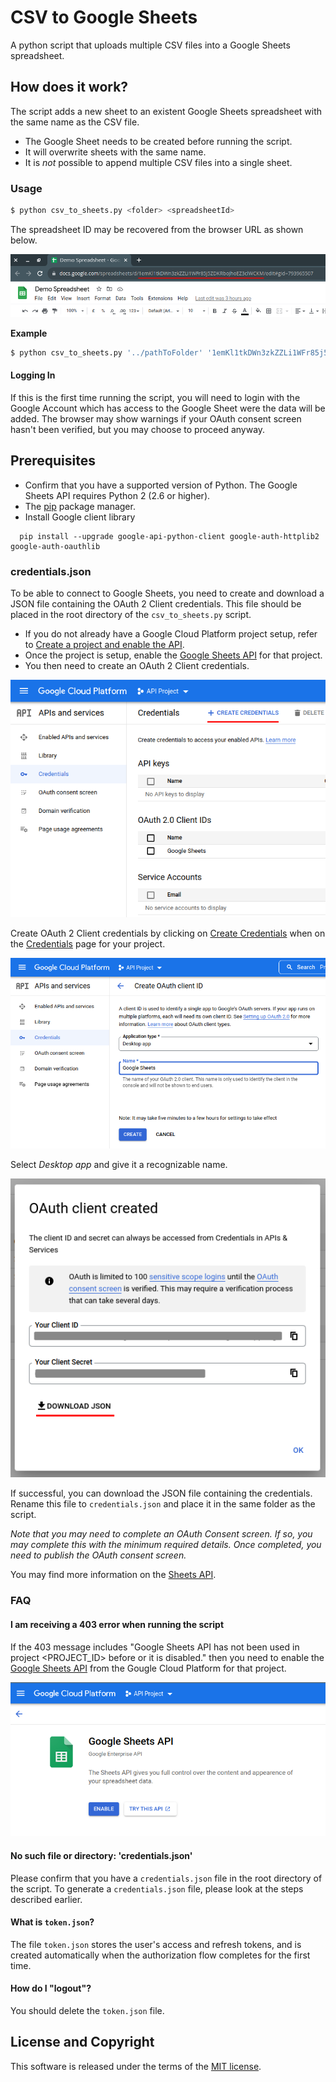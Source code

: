 # CSV to Google Sheets

A python script that uploads multiple CSV files into a Google Sheets spreadsheet.

## How does it work?

The script adds a new sheet to an existent Google Sheets spreadsheet with the same name as the CSV file.

- The Google Sheet needs to be created before running the script.
- It will overwrite sheets with the same name.
- It is _not_ possible to append multiple CSV files into a single sheet.

### Usage

```sh
$ python csv_to_sheets.py <folder> <spreadsheetId>
```

The spreadsheet ID may be recovered from the browser URL as shown below.

![Screenshot of Google Sheets with underline beneath spreadsheet ID](./spreadsheetId.png)

**Example**
```sh
$ python csv_to_sheets.py '../pathToFolder' '1emKl1tkDWn3zkZZLi1WFr85j5ZDKRboJhoEZ3clWCKM'
```

#### Logging In

If this is the first time running the script, you will need to login with the Google Account which has access to the Google Sheet were the data will be added. The browser may show warnings if your OAuth consent screen hasn't been verified, but you may choose to proceed anyway.

## Prerequisites

- Confirm that you have a supported version of Python. The Google Sheets API requires Python 2 (2.6 or higher).
- The [pip](https://pypi.org/project/pip/) package manager.
- Install Google client library

```
  pip install --upgrade google-api-python-client google-auth-httplib2 google-auth-oauthlib
```

### credentials.json

To be able to connect to Google Sheets, you need to create and download a JSON file containing the OAuth 2 Client credentials. This file should be placed in the root directory of the `csv_to_sheets.py` script.

- If you do not already have a Google Cloud Platform project setup, refer to [Create a project and enable the API](https://developers.google.com/workspace/guides/create-project).
- Once the project is setup, enable the [Google Sheets API](https://console.cloud.google.com/apis/library/sheets.googleapis.com) for that project.
- You then need to create an OAuth 2 Client credentials.

![Screenshot of Google Cloud Platform with underline on Create Credentials](./create_credentials.png)

Create OAuth 2 Client credentials by clicking on [Create Credentials](https://console.cloud.google.com/apis/credentials/oauthclient) when on the [Credentials](https://console.cloud.google.com/apis/credentials) page for your project.

![Screenshot of Google Cloud Platform with Desktop app selected](./desktop_app.png)

Select _Desktop app_ and give it a recognizable name.

![Screenshot of dialog with blurred out credentials and underline beneath Download JSON button](./download_json.png)

If successful, you can download the JSON file containing the credentials. Rename this file to `credentials.json` and place it in the same folder as the script.

_Note that you may need to complete an OAuth Consent screen. If so, you may complete this with the minimum required details. Once completed, you need to publish the OAuth consent screen._

You may find more information on the [Sheets API](https://developers.google.com/sheets/api/quickstart/python).

### FAQ

#### I am receiving a 403 error when running the script

If the 403 message includes "Google Sheets API has not been used in project <PROJECT_ID> before or it is disabled." then you need to enable the [Google Sheets API](https://console.cloud.google.com/apis/library/sheets.googleapis.com) from the Gougle Cloud Platform for that project.

![Screenshot of Google Cloud Platform with Google Sheets API configuration](./google_cloud_platform.png)

#### No such file or directory: 'credentials.json'

Please confirm that you have a `credentials.json` file in the root directory of the script. To generate a `credentials.json` file, please look at the steps described earlier.

#### What is `token.json`?

The file `token.json` stores the user's access and refresh tokens, and is created automatically when the authorization flow completes for the first time.

#### How do I "logout"?

You should delete the `token.json` file.

## License and Copyright

This software is released under the terms of the [MIT license](https://github.com/kevinfarrugia/csv_to_sheets/blob/main/LICENSE).
